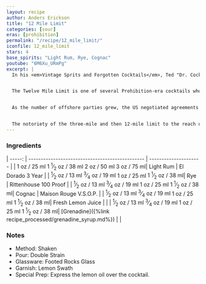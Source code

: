 ```yaml
---
layout: recipe
author: Anders Erickson
title: "12 Mile Limit"
categories: [sour]
eras: [prohibition]
permalink: "/recipe/12_mile_limit/"
iconfile: 12_mile_limit
stars: 4
base_spirits: "Light Rum, Rye, Cognac"
youtube: "6M6Xu_URmPg"
excerpt: |
  In his <em>Vintage Sprits and Forgotten Cocktails</em>, Ted "Dr. Cocktail" Haigh affirms that Thomas Franklin Fairfax Millard (1868-1942), a war correspondent and journalist, is the confirmed author of the Twelve Mile Limit Cocktail.<br><br>


  The Twelve Mile Limit is one of several Prohibition-era cocktails whose name references the distance from a shore that a nation's territorial waters. During the 18th century this was established as three nautical miles (5.6 km), the distance a cannonball could be shot from the shore to repel incursions. Hence, during Prohibition, US jurisdiction was limited to three miles offshore so allowing the legal supply of alcohol to parties on board boats just outside territorial waters.<br><br>


  As the number of offshore parties grew, the US negotiated agreements with countries such as the UK and France to recognize the right of the American authorities to enforce Prohibition and anti-smuggling laws to an extended 12-mile limit. Predictably, the parties moved further off-shore. On 29th December 1988, President Reagan extended the territorial waters of the United States to 12 miles from 3 miles.<br><br>


  The notoriety of the three-mile and then 12-mile limit to the reach of the Feds during Prohibition led to the Three Miller/Three Mile Limit the Twelve Miles Out, and the Twelve Mile Limit cocktails. The Twelve Mile limit is a rye whiskey laced Three Miller as the limit was extended, so the cocktail was made stronger.
---
```


### Ingredients

| -----: | ----------------------------------------------- | --------------------- |
| <span class="onex active">1 oz  / 25 ml</span> <span class="onehalfx">1 <sup>1</sup>&frasl;<sub>2</sub> oz  / 38 ml</span> <span class="twox">2 oz  / 50 ml</span> <span class="threex">3 oz  / 75 ml</span>| Light Rum | El Dorado 3 Year |
| <span class="onex active"> <sup>1</sup>&frasl;<sub>2</sub> oz  / 13 ml</span> <span class="onehalfx"> <sup>3</sup>&frasl;<sub>4</sub> oz  / 19 ml</span> <span class="twox">1 oz  / 25 ml</span> <span class="threex">1 <sup>1</sup>&frasl;<sub>2</sub> oz  / 38 ml</span>| Rye | Rittenhouse 100 Proof |
| <span class="onex active"> <sup>1</sup>&frasl;<sub>2</sub> oz  / 13 ml</span> <span class="onehalfx"> <sup>3</sup>&frasl;<sub>4</sub> oz  / 19 ml</span> <span class="twox">1 oz  / 25 ml</span> <span class="threex">1 <sup>1</sup>&frasl;<sub>2</sub> oz  / 38 ml</span>| Cognac | Maison Rouge V.S.O.P. |
| <span class="onex active"> <sup>1</sup>&frasl;<sub>2</sub> oz  / 13 ml</span> <span class="onehalfx"> <sup>3</sup>&frasl;<sub>4</sub> oz  / 19 ml</span> <span class="twox">1 oz  / 25 ml</span> <span class="threex">1 <sup>1</sup>&frasl;<sub>2</sub> oz  / 38 ml</span>| Fresh Lemon Juice | |
| <span class="onex active"> <sup>1</sup>&frasl;<sub>2</sub> oz  / 13 ml</span> <span class="onehalfx"> <sup>3</sup>&frasl;<sub>4</sub> oz  / 19 ml</span> <span class="twox">1 oz  / 25 ml</span> <span class="threex">1 <sup>1</sup>&frasl;<sub>2</sub> oz  / 38 ml</span>| [Grenadine]({%link recipe_processed/grenadine_syrup.md%}) | |

### Notes

- Method: Shaken
- Pour: Double Strain
- Glassware: Footed Rocks Glass
- Garnish: Lemon Swath
- Special Prep: Express the lemon oil over the cocktail.

    
<script type="application/ld+json">
{
  "@context": "https://schema.org",
  "@type": "Recipe",
  "author": "{{ page.author }}",
  "description": "{{ page.excerpt | strip_html | replace: '"', "'" }}",
  "image": "{% for ingredient in site.data[page.iconfile].images.ingredient limit: 1 %}{{ ingredient.url }}{% endfor %}",
  "recipeIngredient": [  "1 oz Light Rum",
  "0.5 oz Rye",
  "0.5 oz Cognac",
  "0.5 oz Fresh Lemon Juice",
  "0.5 oz Grenadine"],
  "name": "{{ page.title }}",
  "recipeInstructions": "  {
    '@type': 'HowToStep',
    'text': '- Method: Shaken
'
  },  {
    '@type': 'HowToStep',
    'text': '- Pour: Double Strain
'
  },  {
    '@type': 'HowToStep',
    'text': '- Glassware: Footed Rocks Glass
'
  },  {
    '@type': 'HowToStep',
    'text': '- Garnish: Lemon Swath
'
  },  {
    '@type': 'HowToStep',
    'text': '- Special Prep: Express the lemon oil over the cocktail.
'
  }",
  "recipeYield": "1 to 3 cocktails",
  "recipeCategory": "cocktail",
  "aggregateRating": "{%- if page.stars -%}{%- include stars_metadata.html %} out of 5{% else %}NA{%- endif -%}",
  "recipeCuisine": "global",
  "prepTime": "20 minutes",
  "cookTime": "15 second",
  "keywords": "{{ page.title }}, cocktail, {{ page.eras }}, {%- include category_metadata.html -%}, {%- include spirits_metadata.html -%}",
  "nutrition": "NA"
}
</script>

    